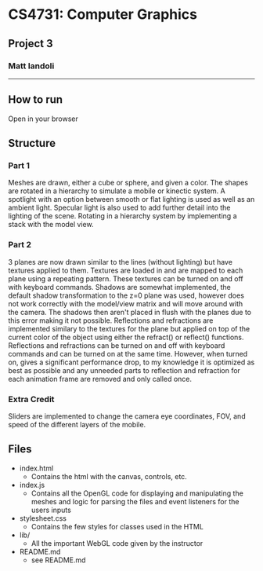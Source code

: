 # CS4731: Computer Graphics
## Project 3
### Matt Iandoli
***
## How to run
Open in your browser

## Structure

### Part 1
Meshes are drawn, either a cube or sphere, and given a color. The shapes are rotated in a hierarchy to simulate a mobile or kinectic system. A spotlight with an option between smooth or flat lighting is used as well as an ambient light. Specular light is also used to add further detail into the lighting of the scene. Rotating in a hierarchy system by implementing a stack with the model view.

### Part 2
3 planes are now drawn similar to the lines (without lighting) but have textures applied to them. Textures are loaded in and are mapped to each plane using a repeating pattern. These textures can be turned on and off with keyboard commands. Shadows are somewhat implemented, the default shadow transformation to the z=0 plane was used, however does not work correctly with the model/view matrix and will move around with the camera. The shadows then aren't placed in flush with the planes due to this error making it not possible. Reflections and refractions are implemented similary to the textures for the plane but applied on top of the current color of the object using either the refract() or reflect() functions. Reflections and refractions can be turned on and off with keyboard commands and can be turned on at the same time. However, when turned on, gives a significant performance drop, to my knowledge it is optimized as best as possible and any unneeded parts to reflection and refraction for each animation frame are removed and only called once.

### Extra Credit
Sliders are implemented to change the camera eye coordinates, FOV, and speed of the different layers of the mobile.

## Files
- index.html
    - Contains the html with the canvas, controls, etc.
- index.js
    - Contains all the OpenGL code for displaying and manipulating the meshes and logic for parsing the files and event listeners for the users inputs
- stylesheet.css
    - Contains the few styles for classes used in the HTML
- lib/
    - All the important WebGL code given by the instructor
- README.md
    - see README.md
